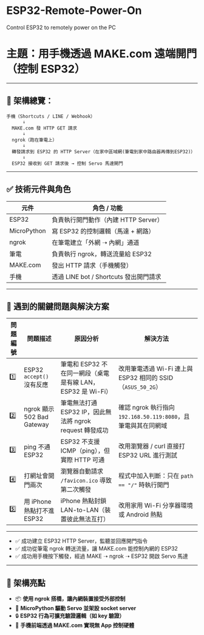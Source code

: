# ESP32-Remote-Power-On
Control ESP32 to remotely power on the PC

# 主題：用手機透過 MAKE.com 遠端開門（控制 ESP32）

---

## 📌 架構總覽：

```
手機（Shortcuts / LINE / Webhook）
      ↓
  MAKE.com 發 HTTP GET 請求
      ↓
  ngrok（跑在筆電上）
      ↓
  轉發請求到 ESP32 的 HTTP Server（在家中區域網(筆電到家中路由器再傳到ESP32)）
      ↓
  ESP32 接收到 GET 請求後 → 控制 Servo 馬達開門
```

---

## ✅ 技術元件與角色

| 元件          | 角色 / 功能                        |
| ----------- | ------------------------------ |
| ESP32       | 負責執行開門動作（內建 HTTP Server）       |
| MicroPython | 寫 ESP32 的控制邏輯（馬達 + 網路）         |
| ngrok       | 在筆電建立「外網 ➝ 內網」通道               |
| 筆電          | 負責執行 ngrok，轉送流量給 ESP32         |
| MAKE.com    | 發出 HTTP 請求（手機觸發）               |
| 手機          | 透過 LINE bot / Shortcuts 發出開門請求 |

---

## 🧨 遇到的關鍵問題與解決方案

| 問題編號 | 問題描述                     | 原因分析                                      | 解決方法                                          |
| ---- | ------------------------ | ----------------------------------------- | --------------------------------------------- |
| 1️⃣  | ESP32 `accept()` 沒有反應    | 筆電和 ESP32 不在同一網段（桌電是有線 LAN，ESP32 是 Wi-Fi） | 改用筆電透過 Wi-Fi 連上與 ESP32 相同的 SSID（`ASUS_50_2G`） |
| 2️⃣  | ngrok 顯示 502 Bad Gateway | 筆電無法打通 ESP32 IP，因此無法將 ngrok request 轉發成功  | 確認 ngrok 執行指向 `192.168.50.119:8080`，且筆電與其在同網域 |
| 3️⃣  | ping 不通 ESP32            | ESP32 不支援 ICMP（ping），但實際 HTTP 可通          | 改用瀏覽器 / curl 直接打 ESP32 URL 進行測試               |
| 4️⃣  | 打網址會開門兩次                 | 瀏覽器自動請求 `/favicon.ico` 導致第二次觸發            | 程式中加入判斷：只在 `path == "/"` 時執行開門                |
| 5️⃣  | 用 iPhone 熱點打不進 ESP32     | iPhone 熱點封鎖 LAN-to-LAN（裝置彼此無法互打）          | 改用家用 Wi-Fi 分享器環境或 Android 熱點                  |

---

* ✅ 成功建立 ESP32 HTTP Server，監聽並回應開門指令
* ✅ 成功從筆電 ngrok 轉送流量，讓 MAKE.com 能控制內網的 ESP32
* ✅ 成功用手機按下觸發，經過 MAKE ➝ ngrok ➝ ESP32 開啟 Servo 馬達

---

## 🎯 架構亮點

* 📦 **使用 ngrok 搭橋，讓內網裝置接受外部控制**
* 🔧 **MicroPython 驅動 Servo 並架設 socket server**
* 🔒 **ESP32 行為可擴充驗證邏輯（如 key 驗證）**
* 📱 **手機前端透過 MAKE.com 實現無 App 控制硬體**

